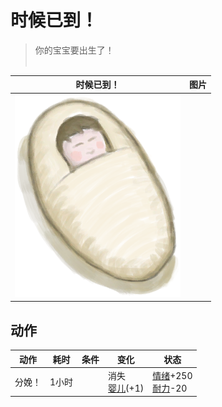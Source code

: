 # 时候已到！  
> 你的宝宝要出生了！<br><br>  
  
  时候已到！  |   图片   
 ----  |  ----:   
   |  ![](Sprite/Baby.png)   
  
## 动作  
动作  |  耗时  |  条件  |  变化  |  状态  
----  |  ----  |  ----  |  ----  |  ----  
分娩！<br>  |  1小时  |    |  消失<br>[婴儿](Baby.md)(+1)<br>  |  [情绪](Morale.md)+250<br>[耐力](Stamina.md)-20  
